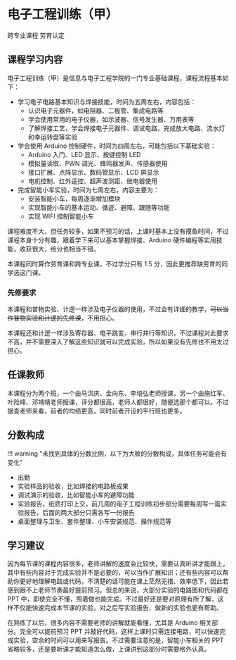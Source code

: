 # 电子工程训练（甲）
<div class="badges">
<span class="badge cross-badge">跨专业课程</span>
<span class="badge labor-badge">劳育认定</span>
</div>

## 课程学习内容

电子工程训练（甲）是信息与电子工程学院的一门专业基础课程，课程流程基本如下：

* 学习电子电路基本知识与焊接技能，时间为五周左右，内容包括：
    - 认识电子元器件，如电阻器、二极管、集成电路等
    - 学会使用常用的电子仪器，如示波器、信号发生器、万用表等
    - 了解焊接工艺，学会焊接电子元器件、调试电路，完成放大电路、流水灯和幸运转盘等实验
* 学会使用 Arduino 控制硬件，时间为四周左右，可能包括以下基础实验：
    - Arduino 入门、LED 显示、按键控制 LED
    - 模拟量读取、PWN 调光、蜂鸣器发声、传感器使用
    - 接口扩展、点阵显示、数码管显示、LCD 屏显示
    - 电机控制、红外遥控、超声波测距、继电器使用
* 完成智能小车实验，时间为七周左右，内容主要为：
    - 安装智能小车，每周逐渐增加模块
    - 实现智能小车的基本运动、循迹、避障、跟随等功能
    - 实现 WIFI 控制智能小车

课程难度不大，但任务较多，如果不预习的话，上课时基本上没有摸鱼时间，不过课程本身十分有趣，跟着学下来可以基本掌握焊接、Arduino 硬件编程等实用技能，收获很大，给分也相当不错。

本课程同时算作劳育课和跨专业课，不过学分只有 1.5 分，因此更推荐缺劳育的同学选这门课。

### 先修要求

本课程和普物实验、计逻一样涉及电子仪器的使用，不过会有详细的教学，~~可以当作普物实验和计逻的先修课~~，不用担心。

本课程还和计逻一样涉及寄存器、电平跳变、串行并行等知识，不过课程对此要求不高，并不需要深入了解这些知识就可以完成实验，所以如果没有先修也不用太过担心。

## 任课教师

本课程分为两个班，一个由马洪庆、金向东、李培弘老师授课，另一个由施红军、叶险峰、邓靖靖老师授课，评分都很高，老师人都很好，随便选那个都可以。不过据查老师来看，前者的均绩更高，同时前者开设的平行班也更多。

## 分数构成

!!! warning "未找到具体的分数比例，以下为大致的分数构成，具体任务可能会有变化"

* 出勤
* 实验样品的验收，比如焊接的电路板成果
* 调试演示的验收，比如智能小车的避障功能
* 实验报告，纸质打印上交，前几周的电子工程训练初步部分需要每周写一篇实验报告，后面的两大部分只需各写一份报告
* 桌面整理与卫生、套件整理、小车安装规范、操作规范等

## 学习建议

因为每节课的课程内容很多，老师讲解的速度会比较快，需要认真听讲才能跟上，其中有些内容对于完成实验并不是必要的，可以当作扩展知识；还有些内容可以帮助你更好地理解电路或代码，不清楚的话可能在课上茫然无措、效率低下，因此若感到跟不上老师节奏最好提前预习。但总的来说，大部分实验的电路图和代码都在 PPT 中，即使完全不懂，照着做也能完成。不过最好还是要对原理有所了解，这样不仅能快速完成本节课的实验，对之后写实验报告、做新的实验也更有帮助。

在熟练了以后，很多内容不需要老师的讲解就能看懂，尤其是 Arduino 相关部分。完全可以提前预习 PPT 并敲好代码，这样上课时只需连接电路，可以快速完成实验，空余的时间可以用来写报告。不过需要注意的是，智能小车相关的 PPT 省略较多，还是要听课才能知道怎么做，上课讲到这部分时需要格外认真。
